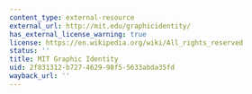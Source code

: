 ```yaml
---
content_type: external-resource
external_url: http://mit.edu/graphicidentity/
has_external_license_warning: true
license: https://en.wikipedia.org/wiki/All_rights_reserved
status: ''
title: MIT Graphic Identity
uid: 2f831312-b727-4629-98f5-5633abda35fd
wayback_url: ''
---
```


